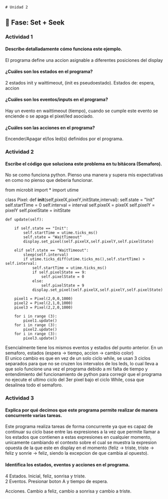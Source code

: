    # Unidad 2

## 🔎 Fase: Set + Seek

### Actividad 1
#### Describe detalladamente cómo funciona este ejemplo.  
El programa define una accion asignable a diferentes posiciones del display  
  
#### ¿Cuáles son los estados en el programa?  
2 estados init y waittimeout, (init es pseudoestado). Estados de: espera, accion  
  
#### ¿Cuáles son los eventos/inputs en el programa?  
Hay un evento en waittimeout (tiempo), cuando se cumple este evento se enciende o se apaga el pixel/led asociado.  
  
#### ¿Cuáles son las acciones en el programa?  
Encender/Apagar el/los led(s) definidos por el programa.  
  
### Actividad 2
#### Escribe el código que soluciona este problema en tu bitácora (Semaforo).
No se como funciona python. Pienso una manera y supera mis expectativas en como no pienso que deberia funcionar.  

from microbit import *
import utime

class Pixel:
    def __init__(self,pixelX,pixelY,initState,interval):
        self.state = "Init"
        self.startTime = 0
        self.interval = interval
        self.pixelX = pixelX
        self.pixelY = pixelY
        self.pixelState = initState

    def update(self):

        if self.state == "Init":
            self.startTime = utime.ticks_ms()
            self.state = "WaitTimeout"
            display.set_pixel(self.pixelX,self.pixelY,self.pixelState)

        elif self.state == "WaitTimeout":
            sleep(self.interval)
            if utime.ticks_diff(utime.ticks_ms(),self.startTime) > self.interval:
                self.startTime = utime.ticks_ms()
                if self.pixelState == 9:
                    self.pixelState = 0
                else:
                    self.pixelState = 9
                display.set_pixel(self.pixelX,self.pixelY,self.pixelState)
                
        pixel1 = Pixel(2,0,0,1000)
        pixel2 = Pixel(2,1,0,1000)
        pixel3 = Pixel(2,2,0,1000)
        
        for i in range (3):
            pixel1.update()
        for i in range (3):
            pixel2.update()  
        for i in range (3):
            pixel3.update()   
 

Esencialmente tiene los mismos eventos y estados del punto anterior.
En un semaforo, estados (espera -> tiempo, accion -> cambio color)  
El unico cambio es que en vez de un solo ciclo while, se usan 3 ciclos separados para que no se cruzen los intervalos de los leds, lo cual lleva a que solo funcione una vez el programa debido a mi falta de tiempo y entendimiento del funcionamiento de python para corregir que el programa no ejecute el ultimo ciclo del 3er pixel bajo el ciclo While, cosa que desalinea todo el semaforo.  
  
### Actividad 3
#### Explica por qué decimos que este programa permite realizar de manera concurrente varias tareas.
Este programa realiza tareas de forma concurrente ya que es capaz de continuar su ciclo base entre las expresiones a la vez que permite llamar a los estados que contienen a estas expresiones en cualquier momento, unicamente cambiando el contexto sobre el cual se muestra la expresion opuesta de la que este en display en el momento (feliz -> triste, triste -> feliz y sonrie -> feliz, siendo la excepcion de que cambia al opuesto).  
  
#### Identifica los estados, eventos y acciones en el programa.  
4 Estados. Inicial, feliz, sonrisa y triste.  
2 Eventos. Presionar boton A y tiempo de espera.  

Acciones. Cambio a feliz, cambio a sonrisa y cambio a triste.  
